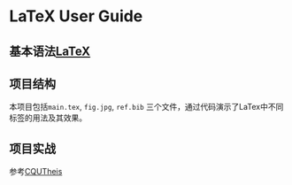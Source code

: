 # LaTeX User Guide

## 基本语法[LaTeX](https://www.yuque.com/aaron-6kyad/qe5tf2)

## 项目结构
本项目包括`main.tex`, `fig.jpg`, `ref.bib` 三个文件，通过代码演示了LaTex中不同标签的用法及其效果。

## 项目实战
参考[CQUTheis](https://github.com/nanmu42/CQUThesis)
